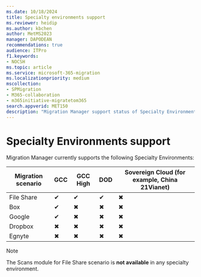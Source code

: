 ```yaml
---
ms.date: 10/18/2024
title: Specialty environments support
ms.reviewer: heidip
ms.author: kbchen
author: MetMS2023
manager: DAPODEAN
recommendations: true
audience: ITPro
f1.keywords:
- NOCSH
ms.topic: article
ms.service: microsoft-365-migration
ms.localizationpriority: medium
mscollection:
- SPMigration
- M365-collaboration
- m365initiative-migratetom365
search.appverid: MET150
description: "Migration Manager support status of Specialty Environments such as GCC, GCC High and DoD."
---
```


# Specialty Environments support
Migration Manager currently supports the following Specialty Environments:

| Migration scenario   | GCC | GCC High | DOD|Sovereign Cloud (for example, China 21Vianet)|
|----------------------|-----|----------|----|----|
| File Share           | ✔   | ✔        |✔   |✖   |
| Box                  | ✔   | ✖        |✖   |✖   |
| Google               | ✔   | ✖        |✖   |✖   |
| Dropbox              | ✖   | ✖        |✖   |✖   |
| Egnyte               | ✖   | ✖        |✖   |✖   |

>[!NOTE]
> The Scans module for File Share scenario is **not available** in any specialty environment.
